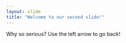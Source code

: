 ```yaml
---
layout: slide
title: "Welcome to our second slide!"
---
```

Why so serious?
Use the left arrow to go back!
